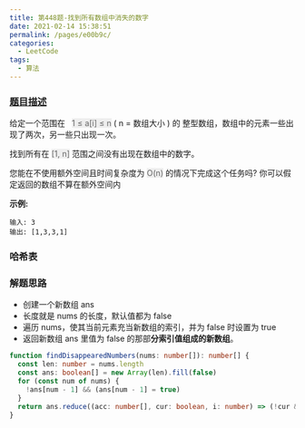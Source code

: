 ```yaml
---
title: 第448题-找到所有数组中消失的数字
date: 2021-02-14 15:38:51
permalink: /pages/e00b9c/
categories:
  - LeetCode
tags:
  - 算法
---
```


### [题目描述](https://leetcode-cn.com/problems/find-all-numbers-disappeared-in-an-array/)

给定一个范围在   <font style="background: #eee; color: #666;">1 ≤ a[i] ≤ n</font> ( n = 数组大小 ) 的 整型数组，数组中的元素一些出现了两次，另一些只出现一次。

找到所有在 <font style="background: #eee; color: #666;">[1, n]</font> 范围之间没有出现在数组中的数字。

您能在不使用额外空间且时间复杂度为 <font style="background: #eee; color: #666;">O(n)</font> 的情况下完成这个任务吗? 你可以假定返回的数组不算在额外空间内

<!-- more -->

**示例:**

```
输入: 3
输出: [1,3,3,1]
```

### 哈希表

### 解题思路

- 创建一个新数组 ans
- 长度就是 nums 的长度，默认值都为 false
- 遍历 nums，使其当前元素充当新数组的索引，并为 false 时设置为 true
- 返回新数组 ans 里值为 false 的那部**分索引值组成的新数组**。



```TypeScript
function findDisappearedNumbers(nums: number[]): number[] {
  const len: number = nums.length
  const ans: boolean[] = new Array(len).fill(false)
  for (const num of nums) {
    !ans[num - 1] && (ans[num - 1] = true)
  }
  return ans.reduce((acc: number[], cur: boolean, i: number) => (!cur && acc.push(i + 1) && acc) || acc, [])
}
```
